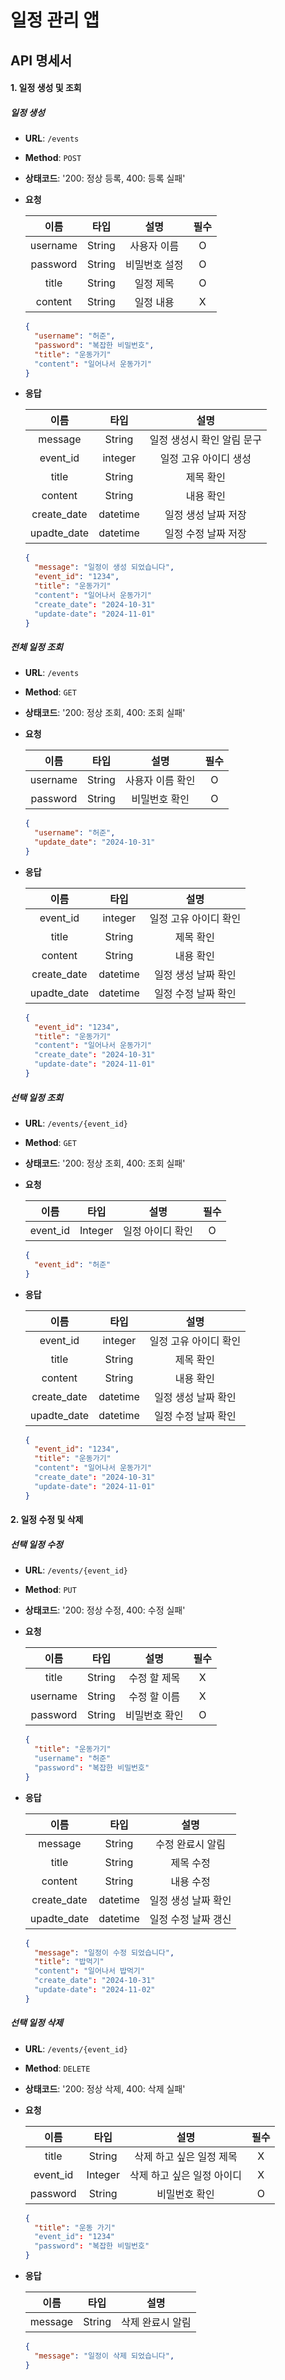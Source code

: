 # 일정 관리 앱

## API 명세서


#### 1. 일정 생성 및 조회

##### 일정 생성
- **URL**: `/events`
- **Method**: `POST`
- **상태코드**: '200: 정상 등록, 400: 등록 실패'
- **요청**



  |이름|타입|설명|필수|
  |:----:|:----:|:-------:|:--:|
  |username|String|사용자 이름|O|
  |password|String|비밀번호 설정|O|
  |title|String|일정 제목|O|
  |content|String|일정 내용|X|

  ```json
  {
    "username": "허준", 
    "password": "복잡한 비밀번호",
    "title": "운동가기"
    "content": "일어나서 운동가기"
  }
- **응답**

  
  |이름|타입|설명|
  |:----:|:----:|:-------:|
  |message|String|일정 생성시 확인 알림 문구|
  |event_id|integer|일정 고유 아이디 생성|
  |title|String|제목 확인|
  |content|String|내용 확인|
  |create_date|datetime|일정 생성 날짜 저장|
  |upadte_date|datetime|일정 수정 날짜 저장|
  
  ```json
  {
    "message": "일정이 생성 되었습니다", 
    "event_id": "1234",
    "title": "운동가기"
    "content": "일어나서 운동가기"
    "create_date": "2024-10-31"
    "update-date": "2024-11-01"
  }

##### 전체 일정 조회
- **URL**: `/events`
- **Method**: `GET`
- **상태코드**: '200: 정상 조회, 400: 조회 실패'
- **요청**

  
  |이름|타입|설명|필수|
  |:----:|:----:|:-------:|:--:|
  |username|String|사용자 이름 확인|O|
  |password|String|비밀번호 확인|O|
  ```json
  {
    "username": "허준", 
    "update_date": "2024-10-31"
  }
- **응답**

  
  |이름|타입|설명|
  |:----:|:----:|:-------:|
  |event_id|integer|일정 고유 아이디 확인|
  |title|String|제목 확인|
  |content|String|내용 확인|
  |create_date|datetime|일정 생성 날짜 확인|
  |upadte_date|datetime|일정 수정 날짜 확인|
  ```json
  {
    "event_id": "1234", 
    "title": "운동가기"
    "content": "일어나서 운동가기"
    "create_date": "2024-10-31"
    "update-date": "2024-11-01"
  }


##### 선택 일정 조회
- **URL**: `/events/{event_id}`
- **Method**: `GET`
- **상태코드**: '200: 정상 조회, 400: 조회 실패'
- **요청**

  
  |이름|타입|설명|필수|
  |:----:|:----:|:-------:|:--:|
  |event_id|Integer|일정 아이디 확인|O|
  ```json
  {
    "event_id": "허준"
  }
- **응답**

  
  |이름|타입|설명|
  |:----:|:----:|:-------:|
  |event_id|integer|일정 고유 아이디 확인|
  |title|String|제목 확인|
  |content|String|내용 확인|
  |create_date|datetime|일정 생성 날짜 확인|
  |upadte_date|datetime|일정 수정 날짜 확인|
  ```json
  {
    "event_id": "1234", 
    "title": "운동가기"
    "content": "일어나서 운동가기"
    "create_date": "2024-10-31"
    "update-date": "2024-11-01"
  }

#### 2. 일정 수정 및 삭제


##### 선택 일정 수정
- **URL**: `/events/{event_id}`
- **Method**: `PUT`
- **상태코드**: '200: 정상 수정, 400: 수정 실패'
- **요청**

  
  |이름|타입|설명|필수|
  |:----:|:----:|:-------:|:--:|
  |title|String|수정 할 제목|X|
  |username|String|수정 할 이름|X|
  |password|String|비밀번호 확인|O|
  ```json
  {
    "title": "운동가기"
    "username": "허준"
    "password": "복잡한 비밀번호"
  }
- **응답**

  
  |이름|타입|설명|
  |:----:|:----:|:-------:|
  |message|String|수정 완료시 알림|
  |title|String|제목 수정|
  |content|String|내용 수정|
  |create_date|datetime|일정 생성 날짜 확인|
  |upadte_date|datetime|일정 수정 날짜 갱신|
  ```json
  {
    "message": "일정이 수정 되었습니다", 
    "title": "밥먹기"
    "content": "일어나서 밥먹기"
    "create_date": "2024-10-31"
    "update-date": "2024-11-02"
  }

  
##### 선택 일정 삭제
- **URL**: `/events/{event_id}`
- **Method**: `DELETE`
- **상태코드**: '200: 정상 삭제, 400: 삭제 실패'
- **요청**

  
  |이름|타입|설명|필수|
  |:----:|:----:|:-------:|:--:|
  |title|String|삭제 하고 싶은 일정 제목|X|
  |event_id|Integer|삭제 하고 싶은 일정 아이디|X|
  |password|String|비밀번호 확인|O|
  ```json
  {
    "title": "운동 가기"
    "event_id": "1234"
    "password": "복잡한 비밀번호"
  }
- **응답**

  
  |이름|타입|설명|
  |:----:|:----:|:-------:|
  |message|String|삭제 완료시 알림|
  ```json
  {
    "message": "일정이 삭제 되었습니다", 
  }



